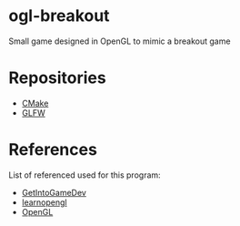 # ogl-breakout
Small game designed in OpenGL to mimic a breakout game

# Repositories
* [CMake](https://github.com/Kitware/CMake)
* [GLFW](https://github.com/glfw/glfw)

# References
List of referenced used for this program:
* [GetIntoGameDev](https://www.youtube.com/@GetIntoGameDev)
* [learnopengl](https://learnopengl.com/In-Practice/2D-Game)
* [OpenGL](https://www.opengl.org/Documentation/Documentation.html)